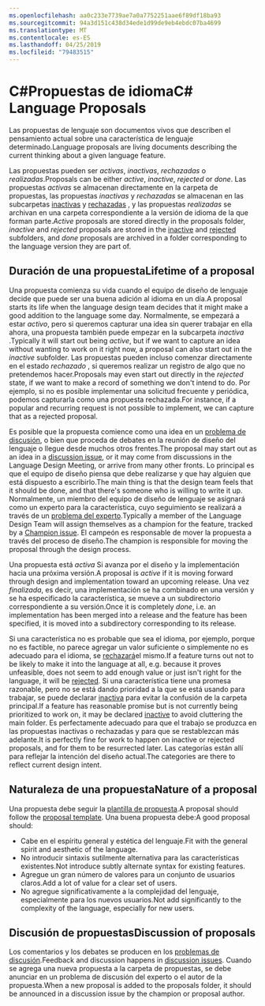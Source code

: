 ```yaml
---
ms.openlocfilehash: aa0c233e7739ae7a0a7752251aae6f89df18ba93
ms.sourcegitcommit: 94a3d151c438d34ede1d99de9eb4ebdc07ba4699
ms.translationtype: MT
ms.contentlocale: es-ES
ms.lasthandoff: 04/25/2019
ms.locfileid: "79483515"
---
```

# <a name="c-language-proposals"></a><span data-ttu-id="51af7-101">C#Propuestas de idioma</span><span class="sxs-lookup"><span data-stu-id="51af7-101">C# Language Proposals</span></span>

<span data-ttu-id="51af7-102">Las propuestas de lenguaje son documentos vivos que describen el pensamiento actual sobre una característica de lenguaje determinado.</span><span class="sxs-lookup"><span data-stu-id="51af7-102">Language proposals are living documents describing the current thinking about a given language feature.</span></span>

<span data-ttu-id="51af7-103">Las propuestas pueden ser *activas*, *inactivas*, *rechazadas* o *realizadas*.</span><span class="sxs-lookup"><span data-stu-id="51af7-103">Proposals can be either *active*, *inactive*, *rejected* or *done*.</span></span> <span data-ttu-id="51af7-104">Las propuestas *activas* se almacenan directamente en la carpeta de propuestas, las propuestas *inactivas* y *rechazadas* se almacenan en las subcarpetas [inactivas](proposals/inactive) y [rechazadas](proposals/rejected) , y las propuestas *realizadas* se archivan en una carpeta correspondiente a la versión de idioma de la que forman parte.</span><span class="sxs-lookup"><span data-stu-id="51af7-104">*Active* proposals are stored directly in the proposals folder, *inactive* and *rejected* proposals are stored in the [inactive](proposals/inactive) and [rejected](proposals/rejected) subfolders, and *done* proposals are archived in a folder corresponding to the language version they are part of.</span></span>

## <a name="lifetime-of-a-proposal"></a><span data-ttu-id="51af7-105">Duración de una propuesta</span><span class="sxs-lookup"><span data-stu-id="51af7-105">Lifetime of a proposal</span></span>

<span data-ttu-id="51af7-106">Una propuesta comienza su vida cuando el equipo de diseño de lenguaje decide que puede ser una buena adición al idioma en un día.</span><span class="sxs-lookup"><span data-stu-id="51af7-106">A proposal starts its life when the language design team decides that it might make a good addition to the language some day.</span></span> <span data-ttu-id="51af7-107">Normalmente, se empezará a estar *activo*, pero si queremos capturar una idea sin querer trabajar en ella ahora, una propuesta también puede empezar en la subcarpeta *inactiva* .</span><span class="sxs-lookup"><span data-stu-id="51af7-107">Typically it will start out being *active*, but if we want to capture an idea without wanting to work on it right now, a proposal can also start out in the *inactive* subfolder.</span></span> <span data-ttu-id="51af7-108">Las propuestas pueden incluso comenzar directamente en el estado *rechazado* , si queremos realizar un registro de algo que no pretendemos hacer.</span><span class="sxs-lookup"><span data-stu-id="51af7-108">Proposals may even start out directly in the *rejected* state, if we want to make a record of something we don't intend to do.</span></span> <span data-ttu-id="51af7-109">Por ejemplo, si no es posible implementar una solicitud frecuente y periódica, podemos capturarla como una propuesta rechazada.</span><span class="sxs-lookup"><span data-stu-id="51af7-109">For instance, if a popular and recurring request is not possible to implement, we can capture that as a rejected proposal.</span></span>

<span data-ttu-id="51af7-110">Es posible que la propuesta comience como una idea en un [problema de discusión](https://github.com/dotnet/csharplang/labels/Discussion), o bien que proceda de debates en la reunión de diseño del lenguaje o llegue desde muchos otros frentes.</span><span class="sxs-lookup"><span data-stu-id="51af7-110">The proposal may start out as an idea in a [discussion issue](https://github.com/dotnet/csharplang/labels/Discussion), or it may come from discussions in the Language Design Meeting, or arrive from many other fronts.</span></span> <span data-ttu-id="51af7-111">Lo principal es que el equipo de diseño piensa que debe realizarse y que hay alguien que está dispuesto a escribirlo.</span><span class="sxs-lookup"><span data-stu-id="51af7-111">The main thing is that the design team feels that it should be done, and that there's someone who is willing to write it up.</span></span> <span data-ttu-id="51af7-112">Normalmente, un miembro del equipo de diseño de lenguaje se asignará como un experto para la característica, cuyo seguimiento se realizará a través de un [problema del experto](https://github.com/dotnet/csharplang/labels/Proposal%20champion).</span><span class="sxs-lookup"><span data-stu-id="51af7-112">Typically a member of the Language Design Team will assign themselves as a champion for the feature, tracked by a [Champion issue](https://github.com/dotnet/csharplang/labels/Proposal%20champion).</span></span> <span data-ttu-id="51af7-113">El campeón es responsable de mover la propuesta a través del proceso de diseño.</span><span class="sxs-lookup"><span data-stu-id="51af7-113">The champion is responsible for moving the proposal through the design process.</span></span>

<span data-ttu-id="51af7-114">Una propuesta está *activa* Si avanza por el diseño y la implementación hacia una próxima versión.</span><span class="sxs-lookup"><span data-stu-id="51af7-114">A proposal is *active* if it is moving forward through design and implementation toward an upcoming release.</span></span> <span data-ttu-id="51af7-115">Una vez *finalizada*, es decir, una implementación se ha combinado en una versión y se ha especificado la característica, se mueve a un subdirectorio correspondiente a su versión.</span><span class="sxs-lookup"><span data-stu-id="51af7-115">Once it is completely *done*, i.e. an implementation has been merged into a release and the feature has been specified, it is moved into a subdirectory corresponding to its release.</span></span>

<span data-ttu-id="51af7-116">Si una característica no es probable que sea el idioma, por ejemplo, porque no es factible, no parece agregar un valor suficiente o simplemente no es adecuado para el idioma, se [rechazará](proposals/rejected)el mismo.</span><span class="sxs-lookup"><span data-stu-id="51af7-116">If a feature turns out not to be likely to make it into the language at all, e.g. because it proves unfeasible, does not seem to add enough value or just isn't right for the language, it will be [rejected](proposals/rejected).</span></span> <span data-ttu-id="51af7-117">Si una característica tiene una promesa razonable, pero no se está dando prioridad a la que se está usando para trabajar, se puede declarar [inactiva](proposals/inactive) para evitar la confusión de la carpeta principal.</span><span class="sxs-lookup"><span data-stu-id="51af7-117">If a feature has reasonable promise but is not currently being prioritized to work on, it may be declared [inactive](proposals/inactive) to avoid cluttering the main folder.</span></span> <span data-ttu-id="51af7-118">Es perfectamente adecuado para que el trabajo se produzca en las propuestas inactivas o rechazadas y para que se restablezcan más adelante.</span><span class="sxs-lookup"><span data-stu-id="51af7-118">It is perfectly fine for work to happen on inactive or rejected proposals, and for them to be resurrected later.</span></span> <span data-ttu-id="51af7-119">Las categorías están allí para reflejar la intención del diseño actual.</span><span class="sxs-lookup"><span data-stu-id="51af7-119">The categories are there to reflect current design intent.</span></span>

## <a name="nature-of-a-proposal"></a><span data-ttu-id="51af7-120">Naturaleza de una propuesta</span><span class="sxs-lookup"><span data-stu-id="51af7-120">Nature of a proposal</span></span>

<span data-ttu-id="51af7-121">Una propuesta debe seguir la [plantilla de propuesta](proposal-template.md).</span><span class="sxs-lookup"><span data-stu-id="51af7-121">A proposal should follow the [proposal template](proposal-template.md).</span></span> <span data-ttu-id="51af7-122">Una buena propuesta debe:</span><span class="sxs-lookup"><span data-stu-id="51af7-122">A good proposal should:</span></span>

- <span data-ttu-id="51af7-123">Cabe en el espíritu general y estética del lenguaje.</span><span class="sxs-lookup"><span data-stu-id="51af7-123">Fit with the general spirit and aesthetic of the language.</span></span>
- <span data-ttu-id="51af7-124">No introducir sintaxis sutilmente alternativa para las características existentes.</span><span class="sxs-lookup"><span data-stu-id="51af7-124">Not introduce subtly alternate syntax for existing features.</span></span>
- <span data-ttu-id="51af7-125">Agregue un gran número de valores para un conjunto de usuarios claros.</span><span class="sxs-lookup"><span data-stu-id="51af7-125">Add a lot of value for a clear set of users.</span></span>
- <span data-ttu-id="51af7-126">No agregue significativamente a la complejidad del lenguaje, especialmente para los nuevos usuarios.</span><span class="sxs-lookup"><span data-stu-id="51af7-126">Not add significantly to the complexity of the language, especially for new users.</span></span>  

## <a name="discussion-of-proposals"></a><span data-ttu-id="51af7-127">Discusión de propuestas</span><span class="sxs-lookup"><span data-stu-id="51af7-127">Discussion of proposals</span></span>

<span data-ttu-id="51af7-128">Los comentarios y los debates se producen en los [problemas de discusión](https://github.com/dotnet/csharplang/labels/Discussion).</span><span class="sxs-lookup"><span data-stu-id="51af7-128">Feedback and discussion happens in [discussion issues](https://github.com/dotnet/csharplang/labels/Discussion).</span></span> <span data-ttu-id="51af7-129">Cuando se agrega una nueva propuesta a la carpeta de propuestas, se debe anunciar en un problema de discusión del experto o el autor de la propuesta.</span><span class="sxs-lookup"><span data-stu-id="51af7-129">When a new proposal is added to the proposals folder, it should be announced in a discussion issue by the champion or proposal author.</span></span> 

 